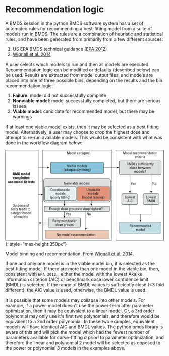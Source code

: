# Recommendation logic

A BMDS session in the python BMDS software system has a set of automated rules
for recommending a best-fitting model from a suite of models run in BMDS. The
rules are a combination of heuristic and statistical rules, and have been
generated from primarily from a few different sources:

1. US EPA BMDS technical guidance ([EPA 2012](https://www.epa.gov/risk/benchmark-dose-technical-guidance))
2. [Wignall et al. 2014](http://dx.doi.org/10.1289/ehp.1307539)

A user selects which models to run and then all models are executed.
Recommendation logic can be modified or defaults (described below) can be
used. Results are extracted from model output files, and models are placed
into one of three possible bins, depending on the results and the bin
recommendation logic:

1. **Failure**: model did not successfully complete
2. **Nonviable model**: model successfully completed, but there are serious issues
3. **Viable model**: candidate for recommended model, but there may be warnings

If at least one viable model exists, then it may be selected as a best fitting
model. Alternatively, a user may choose to drop the highest dose and attempt
to re-run available models. This would be consistent with what was done in the
workflow diagram below:

![static/img/logic.png](static/img/logic.png){: style="max-height:350px"}

Model binning and recommendation. From [Wignall et al. 2014](http://dx.doi.org/10.1289/ehp.1307539).

If one and only one model is in the viable model bin, it is selected as the best
fitting model. If there are more than one model in the viable bin, then,
consistent with `EPA 2012`_, either the model with the lowest Akaike information
criterion (AIC) or benchmark dose lower confidence limit (BMDL) is selected. If
the range of BMDL values is sufficiently close (<3 fold different), the AIC value
is used, otherwise, the BMDL value is used.

It is possible that some models may collapse into other models. For
example, if a power-model doesn't use the power-term after parameter optimization,
then it may be equivalent to a linear model. Or, a 3rd order polynomial may only
use it's first two polynomials, and therefore would be equivalent to a 2nd order
polynomial. In these two examples, equivalent models will have identical AIC and
BMDL values. The python bmds library is aware of this and will pick the
model which had the fewest number of parameters available for curve-fitting *a priori*
to parameter optimization, and therefore the linear and polynomial 2 model will
be selected as opposed to the power or polynomial 3 models in the examples above.
